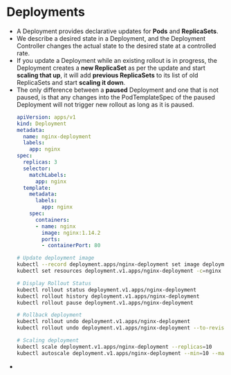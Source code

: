 # Deployments

- A Deployment provides declarative updates for **Pods** and **ReplicaSets**.
- We describe a desired state in a Deployment, and the Deployment Controller changes the actual state to the desired state at a controlled rate.
- If you update a Deployment while an existing rollout is in progress, the Deployment creates a **new ReplicaSet** as per the update and start **scaling that up**, it will add **previous ReplicaSets** to its list of old ReplicaSets and start **scaling it down**.
- The only difference between a **paused** Deployment and one that is not paused, is that any changes into the PodTemplateSpec of the paused Deployment will not trigger new rollout as long as it is paused. 
  ```yaml
  apiVersion: apps/v1
  kind: Deployment
  metadata:
    name: nginx-deployment
    labels:
      app: nginx
  spec:
    replicas: 3
    selector:
      matchLabels:
        app: nginx
    template:
      metadata:
        labels:
          app: nginx
      spec:
        containers:
        - name: nginx
          image: nginx:1.14.2
          ports:
          - containerPort: 80
  ```
  ```sh
  # Update deployment image
  kubectl --record deployment.apps/nginx-deployment set image deployment.v1.apps/nginx-deployment nginx=nginx:1.16.1
  kubectl set resources deployment.v1.apps/nginx-deployment -c=nginx --limits=cpu=200m,memory=512Mi

  # Display Rollout Status
  kubectl rollout status deployment.v1.apps/nginx-deployment
  kubectl rollout history deployment.v1.apps/nginx-deployment
  kubectl rollout pause deployment.v1.apps/nginx-deployment

  # Rollback deployment
  kubectl rollout undo deployment.v1.apps/nginx-deployment
  kubectl rollout undo deployment.v1.apps/nginx-deployment --to-revision=2

  # Scaling deployment
  kubectl scale deployment.v1.apps/nginx-deployment --replicas=10
  kubectl autoscale deployment.v1.apps/nginx-deployment --min=10 --max=15 --cpu-percent=80
  ```
- 